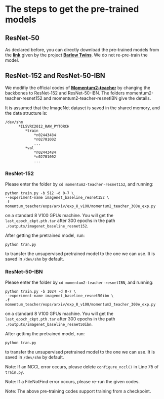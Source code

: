 # The steps to get the pre-trained models

## ResNet-50

As declared before, you can directly download the pre-trained models from the [**link**](https://dl.fbaipublicfiles.com/barlowtwins/ep1000_bs2048_lrw0.2_lrb0.0048_lambd0.0051/resnet50.pth) given by the project [**Barlow Twins**](https://github.com/facebookresearch/barlowtwins). We do not re-pre-train the model.


## ResNet-152 and ResNet-50-IBN

We modifiy the official codes of [**Momentum2-teacher**](https://github.com/zengarden/momentum2-teacher) by changing the backbones to ResNet-152 and ResNet-50-IBN. The folders momentum2-teacher-resnet152 and momentum2-teacher-resnetIBN give the details.

It is assumed that the ImageNet dataset is saved in the shared memory, and the data structure is:
```
/dev/shm
      *ILSVRC2012_RAW_PYTORCH
         *train
             *n02443484
             *n02701002
             ...
         *val
             *n02443484
             *n02701002
             ...
```

### ResNet-152
Please enter the folder by ```cd momentum2-teacher-resnet152```, and running:
```
python train.py -b 512 -d 0-7 \
--experiment-name imagenet_baseline_resnet152 \
-f momentum_teacher/exps/arxiv/exp_8_v100/momentum2_teacher_300e_exp.py 
```
on a standard 8 V100 GPUs machine.
You will get the ```last_epoch_ckpt.pth.tar``` after 300 epochs in the path ```./outputs/imagenet_baseline_resnet152```.

After getting the pretrained model, run:
```
python tran.py
```
to transfer the unsupervised pretrained model to the one we can use. It is saved in ```/dev/shm``` by default.


### ResNet-50-IBN
Please enter the folder by ```cd momentum2-teacher-resnetIBN```, and running:
```
python train.py -b 1024 -d 0-7 \
--experiment-name imagenet_baseline_resnet50ibn \
-f momentum_teacher/exps/arxiv/exp_8_v100/momentum2_teacher_300e_exp.py 
```
on a standard 8 V100 GPUs machine.
You will get the ```last_epoch_ckpt.pth.tar``` after 300 epochs in the path ```./outputs/imagenet_baseline_resnet50ibn```.

After getting the pretrained model, run:
```
python tran.py
```
to transfer the unsupervised pretrained model to the one we can use. It is saved in ```/dev/shm``` by default.


Note: If an NCCL error occurs, please delete ```configure_nccl()``` in Line 75 of ```train.py```.

Note: If a FileNotFind error occurs, please re-run the given codes.

Note: The above pre-training codes support training from a checkpoint.







